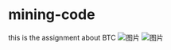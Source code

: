 # mining-code
this is the assignment about BTC
![图片](https://user-images.githubusercontent.com/82131977/116214876-b8e79c00-a779-11eb-82cc-069e44e6f17a.png)
![图片](https://user-images.githubusercontent.com/82131977/116214902-bedd7d00-a779-11eb-83cd-835ee03ba51b.png)
